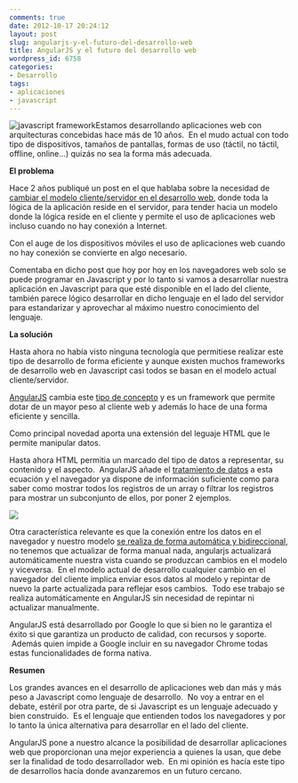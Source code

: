 ```yaml
---
comments: true
date: 2012-10-17 20:24:12
layout: post
slug: angularjs-y-el-futuro-del-desarrollo-web
title: AngularJS y el futuro del desarrollo web
wordpress_id: 6758
categories:
- Desarrollo
tags:
- aplicaciones
- javascript
---
```


![javascript framework](http://www.alvareznavarro.es/wp-content/uploads/2012/10/AngularJS-300x84.png)Estamos desarrollando aplicaciones web con arquitecturas concebidas hace más de 10 años.  En el mudo actual con todo tipo de dispositivos, tamaños de pantallas, formas de uso (táctil, no táctil, offline, online...) quizás no sea la forma más adecuada.



**El problema**

Hace 2 años publiqué un post en el que hablaba sobre la necesidad de [cambiar el modelo cliente/servidor en el desarrollo web](http://www.alvareznavarro.es/5832/acabaremos-todos-programando-en-javascript/), donde toda la lógica de la aplicación reside en el servidor, para tender hacia un modelo donde la lógica reside en el cliente y permite el uso de aplicaciones web incluso cuando no hay conexión a Internet.

Con el auge de los dispositivos móviles el uso de aplicaciones web cuando no hay conexión se convierte en algo necesario.

Comentaba en dicho post que hoy por hoy en los navegadores web solo se puede programar en Javascript y por lo tanto si vamos a desarrollar nuestra aplicación en Javascript para que esté disponible en el lado del cliente, también parece lógico desarrollar en dicho lenguaje en el lado del servidor para estandarizar y aprovechar al máximo nuestro conocimiento del lenguaje.

**La solución**

Hasta ahora no había visto ninguna tecnología que permitiese realizar este tipo de desarrollo de forma eficiente y aunque existen muchos frameworks de desarrollo web en Javascript casi todos se basan en el modelo actual cliente/servidor.

[AngularJS](http://angularjs.org/) cambia este [tipo de concepto](http://docs.angularjs.org/guide/concepts) y es un framework que permite dotar de un mayor peso al cliente web y además lo hace de una forma eficiente y sencilla.

Como principal novedad aporta una extensión del leguaje HTML que le permite manipular datos.

Hasta ahora HTML permitia un marcado del tipo de datos a representar, su contenido y el aspecto.  AngularJS añade el [tratamiento de datos](http://docs.angularjs.org/guide/compiler) a esta ecuación y el navegador ya dispone de información suficiente como para saber como mostrar todos los registros de un array o filtrar los registros para mostrar un subconjunto de ellos, por poner 2 ejemplos.

![](http://www.alvareznavarro.es/wp-content/uploads/2012/10/view_component-300x209.png)

Otra característica relevante es que la conexión entre los datos en el navegador y nuestro modelo [se realiza de forma automática y bidireccional](http://docs.angularjs.org/guide/dev_guide.mvc.understanding_view), no tenemos que actualizar de forma manual nada, angularjs actualizará automáticamente nuestra vista cuando se produzcan cambios en el modelo y viceversa.  En el modelo actual de desarrollo cualquier cambio en el navegador del cliente implica enviar esos datos al modelo y repintar de nuevo la parte actualizada para reflejar esos cambios.  Todo ese trabajo se realiza automáticamente en AngularJS sin necesidad de repintar ni actualizar manualmente.



AngularJS está desarrollado por Google lo que si bien no le garantiza el éxito si que garantiza un producto de calidad, con recursos y soporte.  Además quien impide a Google incluir en su navegador Chrome todas estas funcionalidades de forma nativa.

**Resumen**

Los grandes avances en el desarrollo de aplicaciones web dan más y más peso a Javascript como lenguaje de desarrollo.  No voy a entrar en el debate, estéril por otra parte, de si Javascript es un lenguaje adecuado y bien construido.  Es el lenguaje que entienden todos los navegadores y por lo tanto la única alternativa para desarrollar en el lado del cliente.

AngularJS pone a nuestro alcance la posibilidad de desarrollar aplicaciones web que proporcionan una mejor experiencia a quienes la usan, que debe ser la finalidad de todo desarrollador web.  En mi opinión es hacía este tipo de desarrollos hacía donde avanzaremos en un futuro cercano.


